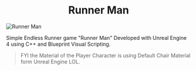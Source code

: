 <h1 align="center">Runner Man</h1>

![Runner Man](https://github.com/BillyFrcs/RunnerMan/blob/master/Content/Gif/RunnerMan.gif)

Simple Endless Runner game "Runner Man" Developed with Unreal Engine 4 using C++ and Blueprint Visual Scripting.

>FYI the Material of the Player Character is using Default Chair Material form Unreal Engine LOL.
